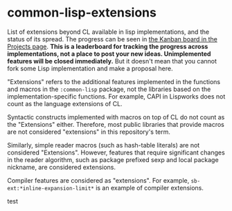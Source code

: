 # common-lisp-extensions

List of extensions beyond CL available in lisp implementations, and the status of its spread.
The progress can be seen in [the Kanban board in the Projects page](https://github.com/guicho271828/common-lisp-extensions/projects/1).
**This is a leaderboard for tracking the progress across implementations, not a place to post your new ideas. Unimplemented features will be closed immediately.** But it doesn't mean that you cannot fork some Lisp implementation and make a proposal here.

"Extensions" refers to the additional features implemented in the functions and macros in the `:common-lisp` package,
not the libraries based on the implementation-specific functions. For example, CAPI in Lispworks does not count as the
language extensions of CL.

Syntactic constructs implemented with macros on top of CL do not count as the "Extensions" either. Therefore, most public libraries
that provide macros are not considered "extensions" in this repository's term.

Similarly, simple reader macros (such as hash-table literals) are not considered "Extensions". However, features that require significant changes in the reader algorithm, such as package prefixed sexp and local package nickname, are considered extensions.

Compiler features are considered as "extensions". For example, `sb-ext:*inline-expansion-limit*` is an example of compiler extensions.

test
